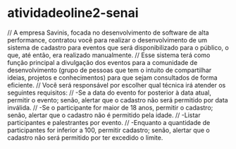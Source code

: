 # atividadeoline2-senai
// A empresa Savinis, focada no desenvolvimento de software de alta performance, contratou você para realizar o desenvolvimento de um sistema de cadastro para eventos que será disponibilizado para o público, o que, até então, era realizado manualmente. 
// Esse sistema terá como função principal a divulgação dos eventos para a comunidade de desenvolvimento (grupo de pessoas que tem o intuito de compartilhar ideias, projetos e conhecimentos) para que sejam consultados de forma eficiente.
// Você será responsável por escolher qual técnica irá atender os seguintes requisitos:
// -Se a data do evento for posterior à data atual, permitir o evento; senão, alertar que o cadastro não será permitido por data inválida.
// -Se o participante for maior de 18 anos, permitir o cadastro; senão, alertar que o cadastro não é permitido pela idade.
// -Listar participantes e palestrantes por evento.
//  -Enquanto a quantidade de participantes for inferior a 100, permitir cadastro; senão, alertar que o cadastro não será permitido por ter excedido o limite.
